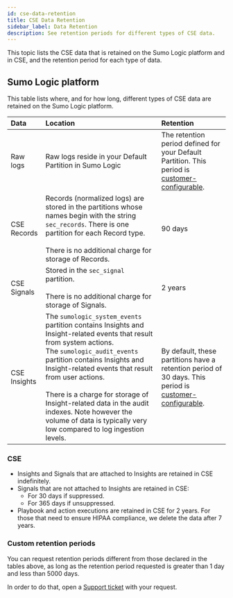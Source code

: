 ```yaml
---
id: cse-data-retention
title: CSE Data Retention
sidebar_label: Data Retention
description: See retention periods for different types of CSE data.
---
```



This topic lists the CSE data that is retained on the Sumo Logic platform and in CSE, and the retention period for each type of data.

## Sumo Logic platform

This table lists where, and for how long, different types of CSE data are retained on the Sumo Logic platform.

| Data | Location   | Retention  |
| :-- | :-- | :-- |
| Raw logs | Raw logs reside in your Default Partition in Sumo Logic | The retention period defined for your Default Partition. This period is [customer-configurable](/docs/manage/partitions-data-tiers/manage-indexes-variable-retention.md).  |
| CSE Records | Records (normalized logs) are stored in the partitions whose names begin with the string `sec_records`. There is one partition for each Record type. <br/><br/>There is no additional charge for storage of Records.| 90 days |
| CSE Signals     | Stored in the `sec_signal` partition.<br/><br/>There is no additional charge for storage of Signals.   | 2 years  |   
| CSE Insights    | The `sumologic_system_events` partition contains Insights and Insight-related events that result from system actions. <br/> The `sumologic_audit_events` partition contains Insights and Insight-related events that result from user actions. <br/><br/>There is a charge for storage of Insight-related data in the audit indexes. Note however the volume of data is typically very low compared to log ingestion levels. | By default, these partitions have a retention period of 30 days.  This period is [customer-configurable](/docs/manage/partitions-data-tiers/manage-indexes-variable-retention.md). |


### CSE  

* Insights and Signals that are attached to Insights are retained in CSE indefinitely.
* Signals that are not attached to Insights are retained in CSE:
    * For 30 days if suppressed. 
    * For 365 days if unsuppressed.
* Playbook and action executions are retained in CSE for 2 years. For those that need to ensure HIPAA compliance, we delete the data after 7 years.

### Custom retention periods

You can request retention periods different from those declared in the tables above, as long as the retention period requested is greater than 1 day and less than 5000 days.

In order to do that, open a [Support ticket](/docs/get-started/help#support) with your request.